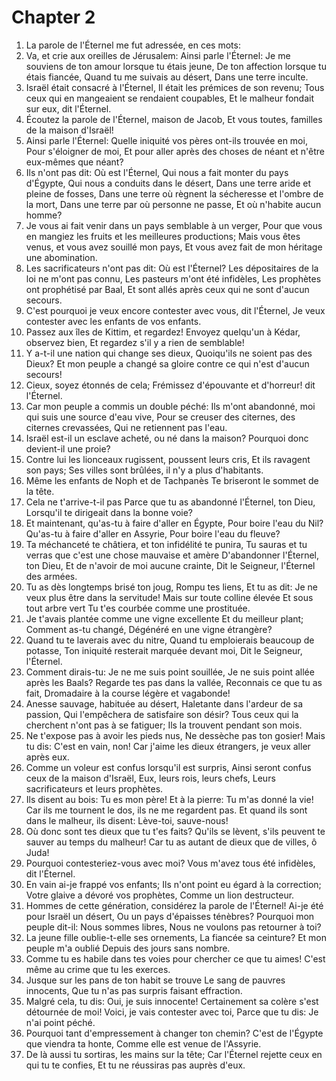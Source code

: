 # Chapter 2

1. La parole de l'Éternel me fut adressée, en ces mots:
2. Va, et crie aux oreilles de Jérusalem: Ainsi parle l'Éternel: Je me souviens de ton amour lorsque tu étais jeune, De ton affection lorsque tu étais fiancée, Quand tu me suivais au désert, Dans une terre inculte.
3. Israël était consacré à l'Éternel, Il était les prémices de son revenu; Tous ceux qui en mangeaient se rendaient coupables, Et le malheur fondait sur eux, dit l'Éternel.
4. Écoutez la parole de l'Éternel, maison de Jacob, Et vous toutes, familles de la maison d'Israël!
5. Ainsi parle l'Éternel: Quelle iniquité vos pères ont-ils trouvée en moi, Pour s'éloigner de moi, Et pour aller après des choses de néant et n'être eux-mêmes que néant?
6. Ils n'ont pas dit: Où est l'Éternel, Qui nous a fait monter du pays d'Égypte, Qui nous a conduits dans le désert, Dans une terre aride et pleine de fosses, Dans une terre où règnent la sécheresse et l'ombre de la mort, Dans une terre par où personne ne passe, Et où n'habite aucun homme?
7. Je vous ai fait venir dans un pays semblable à un verger, Pour que vous en mangiez les fruits et les meilleures productions; Mais vous êtes venus, et vous avez souillé mon pays, Et vous avez fait de mon héritage une abomination.
8. Les sacrificateurs n'ont pas dit: Où est l'Éternel? Les dépositaires de la loi ne m'ont pas connu, Les pasteurs m'ont été infidèles, Les prophètes ont prophétisé par Baal, Et sont allés après ceux qui ne sont d'aucun secours.
9. C'est pourquoi je veux encore contester avec vous, dit l'Éternel, Je veux contester avec les enfants de vos enfants.
10. Passez aux îles de Kittim, et regardez! Envoyez quelqu'un à Kédar, observez bien, Et regardez s'il y a rien de semblable!
11. Y a-t-il une nation qui change ses dieux, Quoiqu'ils ne soient pas des Dieux? Et mon peuple a changé sa gloire contre ce qui n'est d'aucun secours!
12. Cieux, soyez étonnés de cela; Frémissez d'épouvante et d'horreur! dit l'Éternel.
13. Car mon peuple a commis un double péché: Ils m'ont abandonné, moi qui suis une source d'eau vive, Pour se creuser des citernes, des citernes crevassées, Qui ne retiennent pas l'eau.
14. Israël est-il un esclave acheté, ou né dans la maison? Pourquoi donc devient-il une proie?
15. Contre lui les lionceaux rugissent, poussent leurs cris, Et ils ravagent son pays; Ses villes sont brûlées, il n'y a plus d'habitants.
16. Même les enfants de Noph et de Tachpanès Te briseront le sommet de la tête.
17. Cela ne t'arrive-t-il pas Parce que tu as abandonné l'Éternel, ton Dieu, Lorsqu'il te dirigeait dans la bonne voie?
18. Et maintenant, qu'as-tu à faire d'aller en Égypte, Pour boire l'eau du Nil? Qu'as-tu à faire d'aller en Assyrie, Pour boire l'eau du fleuve?
19. Ta méchanceté te châtiera, et ton infidélité te punira, Tu sauras et tu verras que c'est une chose mauvaise et amère D'abandonner l'Éternel, ton Dieu, Et de n'avoir de moi aucune crainte, Dit le Seigneur, l'Éternel des armées.
20. Tu as dès longtemps brisé ton joug, Rompu tes liens, Et tu as dit: Je ne veux plus être dans la servitude! Mais sur toute colline élevée Et sous tout arbre vert Tu t'es courbée comme une prostituée.
21. Je t'avais plantée comme une vigne excellente Et du meilleur plant; Comment as-tu changé, Dégénéré en une vigne étrangère?
22. Quand tu te laverais avec du nitre, Quand tu emploierais beaucoup de potasse, Ton iniquité resterait marquée devant moi, Dit le Seigneur, l'Éternel.
23. Comment dirais-tu: Je ne me suis point souillée, Je ne suis point allée après les Baals? Regarde tes pas dans la vallée, Reconnais ce que tu as fait, Dromadaire à la course légère et vagabonde!
24. Anesse sauvage, habituée au désert, Haletante dans l'ardeur de sa passion, Qui l'empêchera de satisfaire son désir? Tous ceux qui la cherchent n'ont pas à se fatiguer; Ils la trouvent pendant son mois.
25. Ne t'expose pas à avoir les pieds nus, Ne dessèche pas ton gosier! Mais tu dis: C'est en vain, non! Car j'aime les dieux étrangers, je veux aller après eux.
26. Comme un voleur est confus lorsqu'il est surpris, Ainsi seront confus ceux de la maison d'Israël, Eux, leurs rois, leurs chefs, Leurs sacrificateurs et leurs prophètes.
27. Ils disent au bois: Tu es mon père! Et à la pierre: Tu m'as donné la vie! Car ils me tournent le dos, ils ne me regardent pas. Et quand ils sont dans le malheur, ils disent: Lève-toi, sauve-nous!
28. Où donc sont tes dieux que tu t'es faits? Qu'ils se lèvent, s'ils peuvent te sauver au temps du malheur! Car tu as autant de dieux que de villes, ô Juda!
29. Pourquoi contesteriez-vous avec moi? Vous m'avez tous été infidèles, dit l'Éternel.
30. En vain ai-je frappé vos enfants; Ils n'ont point eu égard à la correction; Votre glaive a dévoré vos prophètes, Comme un lion destructeur.
31. Hommes de cette génération, considérez la parole de l'Éternel! Ai-je été pour Israël un désert, Ou un pays d'épaisses ténèbres? Pourquoi mon peuple dit-il: Nous sommes libres, Nous ne voulons pas retourner à toi?
32. La jeune fille oublie-t-elle ses ornements, La fiancée sa ceinture? Et mon peuple m'a oublié Depuis des jours sans nombre.
33. Comme tu es habile dans tes voies pour chercher ce que tu aimes! C'est même au crime que tu les exerces.
34. Jusque sur les pans de ton habit se trouve Le sang de pauvres innocents, Que tu n'as pas surpris faisant effraction.
35. Malgré cela, tu dis: Oui, je suis innocente! Certainement sa colère s'est détournée de moi! Voici, je vais contester avec toi, Parce que tu dis: Je n'ai point péché.
36. Pourquoi tant d'empressement à changer ton chemin? C'est de l'Égypte que viendra ta honte, Comme elle est venue de l'Assyrie.
37. De là aussi tu sortiras, les mains sur la tête; Car l'Éternel rejette ceux en qui tu te confies, Et tu ne réussiras pas auprès d'eux.

